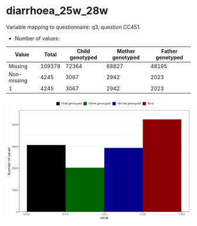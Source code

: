 # diarrhoea_25w_28w
Variable mapping to questionnaire: q3, question CC451.
- Number of values:

| Value | Total | Child genotyped | Mother genotyped | Father genotyped |
| ----- | ----- | --------------- | ---------------- | ---------------- |
| Missing | 109378 | 72364 | 68827 | 48195 |
| Non-missing | 4245 | 3067 | 2942 | 2023 |
| 1 | 4245 | 3067 | 2942 | 2023 |



![](diarrhoea_25w_28w_n.png)



